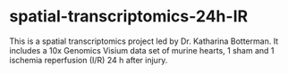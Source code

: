 # spatial-transcriptomics-24h-IR

This is a spatial transcriptomics project led by Dr. Katharina Botterman. It includes a 10x Genomics Visium data set of murine hearts, 1 sham and 1 ischemia reperfusion (I/R) 24 h after injury. 
